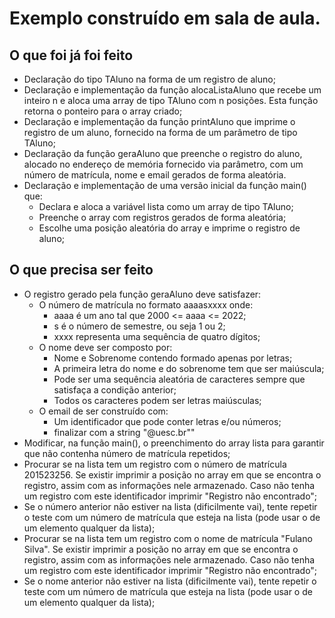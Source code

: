 # Exemplo construído em sala de aula.

## O que foi já foi feito

* Declaração do tipo TAluno na forma de um registro de aluno;
* Declaração e implementação da função alocaListaAluno que recebe um inteiro n 
e aloca uma array de tipo TAluno com n posições. Esta função retorna o ponteiro
para o array criado;
* Declaração e implementação da função printAluno que imprime o registro de um
aluno, fornecido na forma de um parâmetro de tipo TAluno;
* Declaração da função geraAluno que preenche o registro do aluno, alocado no
endereço de memória fornecido via parâmetro, com um número de matrícula, nome e
email gerados de forma aleatória.
* Declaração e implementação de uma versão inicial da função main() que:
    * Declara e aloca a variável lista como um array de tipo TAluno;
    * Preenche o array com registros gerados de forma aleatória;
    * Escolhe uma posição aleatória do array e imprime o registro de aluno;

## O que precisa ser feito 
* O registro gerado pela função geraAluno deve satisfazer:
    * O número de matrícula no formato aaaasxxxx onde:
        * aaaa é um ano tal que 2000 <= aaaa <= 2022;
        * s é o número de semestre, ou seja 1 ou 2;
        * xxxx representa uma sequência de quatro dígitos;
    * O nome deve ser composto por:
        * Nome e Sobrenome contendo formado apenas por letras;
        * A primeira letra do nome e do sobrenome tem que ser maiúscula;
        * Pode ser uma sequência aleatória de caracteres sempre que
        satisfaça a condição anterior;
        * Todos os caracteres podem ser letras maiúsculas;
    * O email de ser construído com:
        * Um identificador que pode conter letras e/ou números;
        * finalizar com a string "@uesc.br""
* Modificar, na função main(), o preenchimento do array lista para garantir que
não contenha número de matrícula repetidos;
* Procurar se na lista tem um registro com o número de matrícula 201523256. Se existir imprimir a posição no array em que se encontra o registro, assim com as informações nele armazenado. Caso não tenha um registro com este identificador imprimir "Registro não encontrado";
* Se o número anterior não estiver na lista (dificilmente vai), tente repetir o teste com um número de matrícula que esteja na lista (pode usar o de um elemento qualquer da lista);
* Procurar se na lista tem um registro com o nome de matrícula "Fulano Silva". Se existir imprimir a posição no array em que se encontra o registro, assim com as informações nele armazenado. Caso não tenha um registro com este identificador imprimir "Registro não encontrado";
* Se o nome anterior não estiver na lista (dificilmente vai), tente repetir o teste com um número de matrícula que esteja na lista (pode usar o de um elemento qualquer da lista);     